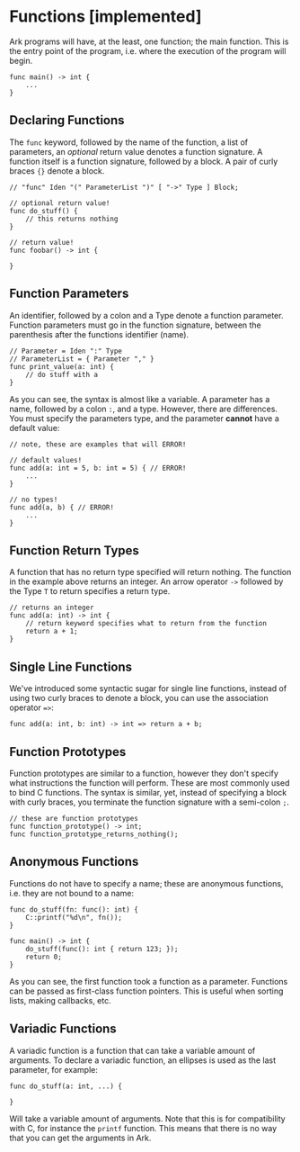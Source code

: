 # Functions [implemented]

Ark programs will have, at the least, one function; the main function.
This is the entry point of the program, i.e. where the execution of the program
will begin.

    func main() -> int {
        ...
    }

## Declaring Functions
The `func` keyword, followed by the name of the function, a list of parameters, 
an _optional_ return value denotes a function signature. A function itself is
a function signature, followed by a block. A pair of curly braces `{}` denote
a block.

```
// "func" Iden "(" ParameterList ")" [ "->" Type ] Block;

// optional return value!
func do_stuff() {
    // this returns nothing
}

// return value!
func foobar() -> int {

}
```

## Function Parameters
An identifier, followed by a colon and a Type denote a function parameter. Function
parameters must go in the function signature, between the parenthesis after the
functions identifier (name).

```
// Parameter = Iden ":" Type
// ParameterList = { Parameter "," }
func print_value(a: int) {
    // do stuff with a
}
```

As you can see, the syntax is almost like a variable. A parameter has a
name, followed by a colon `:`, and a type. However, there are differences. You 
must specify the parameters type, and the parameter **cannot** have a 
default value:

```
// note, these are examples that will ERROR!

// default values!
func add(a: int = 5, b: int = 5) { // ERROR!
    ...
}

// no types!
func add(a, b) { // ERROR!
    ...
}
```

## Function Return Types
A function that has no return type specified will return nothing. The function in the
example above returns an integer. An arrow operator `->` followed by the Type `T` to
return specifies a return type.

```
// returns an integer
func add(a: int) -> int {
    // return keyword specifies what to return from the function
    return a + 1;
}
```

## Single Line Functions
We've introduced some syntactic sugar for single line functions, instead of
using two curly braces to denote a block, you can use the association 
operator  `=>`:

    func add(a: int, b: int) -> int => return a + b;

## Function Prototypes
Function prototypes are similar to a function, however they don't specify what
instructions the function will perform. These are most commonly used to bind
C functions. The syntax is similar, yet, instead of specifying a block
with curly braces, you terminate the function signature with a semi-colon `;`.

```
// these are function prototypes
func function_prototype() -> int;
func function_prototype_returns_nothing();
```

## Anonymous Functions

Functions do not have to specify a name; these are anonymous functions, i.e.
they are not bound to a name:

```
func do_stuff(fn: func(): int) {
    C::printf("%d\n", fn());
}

func main() -> int {
    do_stuff(func(): int { return 123; });
    return 0;
}
```

As you can see, the first function took a function as a parameter. Functions
can be passed as first-class function pointers. This is useful when
sorting lists, making callbacks, etc.

## Variadic Functions
A variadic function is a function that can take a variable amount of arguments.
To declare a variadic function, an ellipses is used as the last parameter, for
example:

```
func do_stuff(a: int, ...) {

}
```

Will take a variable amount of arguments. Note that this is for compatibility
with C, for instance the `printf` function. This means that there is no way that
you can get the arguments in Ark.